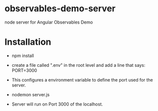 # observables-demo-server
node server for Angular Observables Demo

# Installation
- npm install
- create a file called ".env" in the root level and add a line that says:  PORT=3000
- This configures a environment variable to define the port used for the server.
- nodemon server.js

- Server will run on Port 3000 of the localhost.
